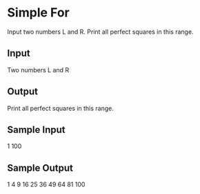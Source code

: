 # Simple For

Input two numbers L and R. Print all perfect squares in this range.

## Input
Two numbers L and R

## Output
Print all perfect squares in this range.

## Sample Input
1 100

## Sample Output
1 4 9 16 25 36 49 64 81 100

